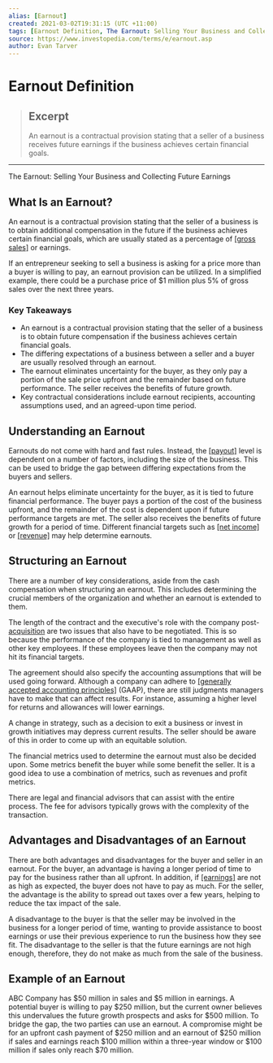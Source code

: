 ```yaml
---
alias: [Earnout]
created: 2021-03-02T19:31:15 (UTC +11:00)
tags: [Earnout Definition, The Earnout: Selling Your Business and Collecting Future Earnings]
source: https://www.investopedia.com/terms/e/earnout.asp
author: Evan Tarver
---
```


# Earnout Definition

> ## Excerpt
> An earnout is a contractual provision stating that a seller of a business receives future earnings if the business achieves certain financial goals.

---

The Earnout: Selling Your Business and Collecting Future Earnings
## What Is an Earnout?

An earnout is a contractual provision stating that the seller of a business is to obtain additional compensation in the future if the business achieves certain financial goals, which are usually stated as a percentage of [[gross sales]](https://www.investopedia.com/terms/g/grosssales.asp) or earnings.

If an entrepreneur seeking to sell a business is asking for a price more than a buyer is willing to pay, an earnout provision can be utilized. In a simplified example, there could be a purchase price of $1 million plus 5% of gross sales over the next three years.

### Key Takeaways

-   An earnout is a contractual provision stating that the seller of a business is to obtain future compensation if the business achieves certain financial goals.
-   The differing expectations of a business between a seller and a buyer are usually resolved through an earnout.
-   The earnout eliminates uncertainty for the buyer, as they only pay a portion of the sale price upfront and the remainder based on future performance. The seller receives the benefits of future growth.
-   Key contractual considerations include earnout recipients, accounting assumptions used, and an agreed-upon time period.

## Understanding an Earnout

Earnouts do not come with hard and fast rules. Instead, the [[payout]](https://www.investopedia.com/terms/p/payout.asp) level is dependent on a number of factors, including the size of the business. This can be used to bridge the gap between differing expectations from the buyers and sellers.

An earnout helps eliminate uncertainty for the buyer, as it is tied to future financial performance. The buyer pays a portion of the cost of the business upfront, and the remainder of the cost is dependent upon if future performance targets are met. The seller also receives the benefits of future growth for a period of time. Different financial targets such as [[net income]](https://www.investopedia.com/terms/n/netincome.asp) or [[revenue]](https://www.investopedia.com/terms/r/revenue.asp) may help determine earnouts.

## Structuring an Earnout

There are a number of key considerations, aside from the cash compensation when structuring an earnout. This includes determining the crucial members of the organization and whether an earnout is extended to them.

The length of the contract and the executive's role with the company post-[acquisition](https://www.investopedia.com/terms/a/acquisition.asp) are two issues that also have to be negotiated. This is so because the performance of the company is tied to management as well as other key employees. If these employees leave then the company may not hit its financial targets.

The agreement should also specify the accounting assumptions that will be used going forward. Although a company can adhere to [[generally accepted accounting principles]](https://www.investopedia.com/terms/g/gaap.asp) (GAAP), there are still judgments managers have to make that can affect results. For instance, assuming a higher level for returns and allowances will lower earnings.

A change in strategy, such as a decision to exit a business or invest in growth initiatives may depress current results. The seller should be aware of this in order to come up with an equitable solution.

The financial metrics used to determine the earnout must also be decided upon. Some metrics benefit the buyer while some benefit the seller. It is a good idea to use a combination of metrics, such as revenues and profit metrics.

There are legal and financial advisors that can assist with the entire process. The fee for advisors typically grows with the complexity of the transaction.

## Advantages and Disadvantages of an Earnout

There are both advantages and disadvantages for the buyer and seller in an earnout. For the buyer, an advantage is having a longer period of time to pay for the business rather than all upfront. In addition, if [[earnings]](https://www.investopedia.com/terms/e/earnings.asp) are not as high as expected, the buyer does not have to pay as much. For the seller, the advantage is the ability to spread out taxes over a few years, helping to reduce the tax impact of the sale.

A disadvantage to the buyer is that the seller may be involved in the business for a longer period of time, wanting to provide assistance to boost earnings or use their previous experience to run the business how they see fit. The disadvantage to the seller is that the future earnings are not high enough, therefore, they do not make as much from the sale of the business.

## Example of an Earnout

ABC Company has $50 million in sales and $5 million in earnings. A potential buyer is willing to pay $250 million, but the current owner believes this undervalues the future growth prospects and asks for $500 million. To bridge the gap, the two parties can use an earnout. A compromise might be for an upfront cash payment of $250 million and an earnout of $250 million if sales and earnings reach $100 million within a three-year window or $100 million if sales only reach $70 million.

